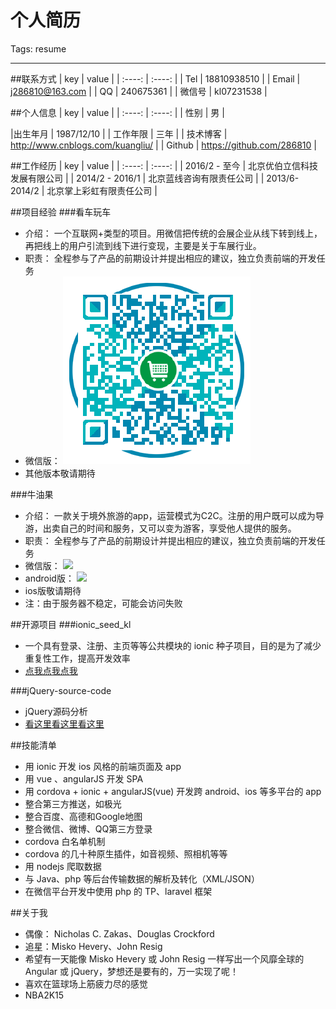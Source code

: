 # 个人简历

Tags: resume

---

##联系方式
|  key  |  value  |
| :----: | :----: |
| Tel | 18810938510 |
| Email | j286810@163.com |
| QQ | 240675361 |
| 微信号 | kl07231538 |

##个人信息
|  key  |  value  |
| :----: | :----: |
| 性别 | 男 |
<!--
| 学历 | 大专 |
-->
|出生年月 | 1987/12/10 |
| 工作年限 | 三年 |
| 技术博客 | http://www.cnblogs.com/kuangliu/ |
| Github | https://github.com/286810 |

##工作经历
|  key  |  value  |
| :----: | :----: |
| 2016/2 - 至今 | 北京优伯立信科技发展有限公司 |
| 2014/2 - 2016/1 | 北京蓝线咨询有限责任公司 |
| 2013/6-2014/2 | 北京掌上彩虹有限责任公司 |

##项目经验
###看车玩车

- 介绍： 一个互联网+类型的项目。用微信把传统的会展企业从线下转到线上，再把线上的用户引流到线下进行变现，主要是关于车展行业。
- 职责： 全程参与了产品的前期设计并提出相应的建议，独立负责前端的开发任务
- 微信版： ![](https://github.com/286810/resume/blob/master/kcwc.png)
- 其他版本敬请期待

###牛油果
- 介绍： 一款关于境外旅游的app，运营模式为C2C。注册的用户既可以成为导游，出卖自己的时间和服务，又可以变为游客，享受他人提供的服务。
- 职责： 全程参与了产品的前期设计并提出相应的建议，独立负责前端的开发任务
- 微信版： ![](http://zgygt.com/kl/niu/apk/niu_wx.png)
- android版： ![](http://zgygt.com/kl/niu/apk/niu.png)
- ios版敬请期待
- 注：由于服务器不稳定，可能会访问失败

##开源项目
###ionic_seed_kl
- 一个具有登录、注册、主页等等公共模块的 ionic 种子项目，目的是为了减少重复性工作，提高开发效率
- [点我点我点我](https://github.com/286810/ionic_seed_kl)

###jQuery-source-code
- jQuery源码分析
- [看这里看这里看这里](https://github.com/286810/jQuery-sound-code)

<!--
###build-your-own-vue
- 迷你版的 vue
- [戳我戳我戳我]()
-->

##技能清单
- 用 ionic 开发 ios 风格的前端页面及 app
- 用 vue 、angularJS 开发 SPA
- 用 cordova + ionic + angularJS(vue) 开发跨 android、ios 等多平台的 app
- 整合第三方推送，如极光
- 整合百度、高德和Google地图
- 整合微信、微博、QQ第三方登录
- cordova 白名单机制
- cordova 的几十种原生插件，如音视频、照相机等等
- 用 nodejs 爬取数据
- 与 Java、php 等后台传输数据的解析及转化（XML/JSON）
- 在微信平台开发中使用 php 的 TP、laravel 框架

##关于我
- 偶像： Nicholas C. Zakas、Douglas Crockford
- 追星：Misko Hevery、John Resig
- 希望有一天能像 Misko Hevery 或 John Resig 一样写出一个风靡全球的 Angular 或 jQuery，梦想还是要有的，万一实现了呢！
- 喜欢在篮球场上筋疲力尽的感觉
- NBA2K15
